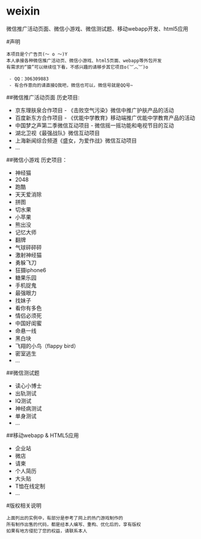 weixin
======

微信推广活动页面、微信小游戏、微信测试题、移动webapp开发、html5应用

#声明
```
本项目是个广告页(～ o ～)Y
本人承接各种微信推广活动页、微信小游戏、html5页面、webapp等外包开发
有需求的“猿”可以继续往下看，不感兴趣的请移步其它项目o(︶︿︶)o

 - QQ：306309883
 - 有合作意向的请直接Q我吧，微信也可以，微信号就是QQ号~

```

##微信推广活动页面
历史项目:
 + 京东理肤泉合作项目 - 《击败空气污染》微信中推广护肤产品的活动
 + 百度新东方合作项目 - 《优能中学教育》移动端推广优能中学教育产品的活动
 + 中国梦之声第二季微信互动项目 - 微信摇一摇功能和电视节目的互动
 + 湖北卫视《最强战队》微信互动项目
 + 上海新闻综合频道《盛女，为爱作战》微信互动项目
 + ...

##微信小游戏
历史项目：
 + 神经猫
 + 2048
 + 跑酷
 + 天天爱消除
 + 拼图
 + 切水果
 + 小苹果
 + 熊出没
 + 记忆大师
 + 翻牌
 + 气球砰砰砰
 + 激射神经猫
 + 勇躲飞刀
 + 狂摄iphone6
 + 糖果乐园
 + 手机捉鬼
 + 最强眼力
 + 找妹子
 + 看你有多色
 + 情侣必须死
 + 中国好闺蜜
 + 命悬一线
 + 黑白块
 + 飞翔的小鸟（flappy bird）
 + 密室逃生
 + ...

##微信测试题
 + 读心小博士
 + 出轨测试
 + IQ测试
 + 神经病测试
 + 单身测试
 + ...

##移动webapp & HTML5应用
 + 企业站
 + 微店
 + 请柬
 + 个人简历
 + 大头贴
 + T恤在线定制
 + ...

#版权相关说明
```
上面列出的实例中，有部分是参考了网上的热门游戏制作的
所有制作出售的代码，都是经本人编写、重构、优化后的，享有版权
如果有地方侵犯了您的权益，请联系本人
```